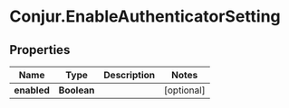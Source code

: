 # Conjur.EnableAuthenticatorSetting

## Properties

Name | Type | Description | Notes
------------ | ------------- | ------------- | -------------
**enabled** | **Boolean** |  | [optional] 


